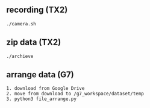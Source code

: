 ## recording (TX2)
 ```
./camera.sh
```

## zip data (TX2)
```
./archieve
```
## arrange data (G7) 
```
1. download from Google Drive
2. move from download to /g7_workspace/dataset/temp
3. python3 file_arrange.py
```